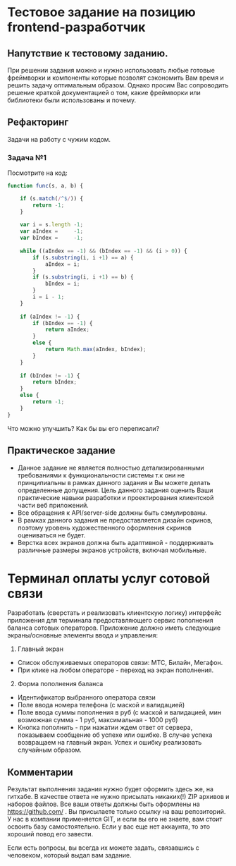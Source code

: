 # Тестовое задание на позицию frontend-разработчик

## Напутствие к тестовому заданию.
При решении задания можно и нужно использовать любые готовые фреймворки и компоненты которые позволят сэкономить Вам время и решить задачу оптимальным образом. Однако просим Вас сопроводить решение краткой документацией о том, какие фреймворки или библиотеки были использованы и почему. 

## Рефакторинг

Задачи на работу с чужим кодом.

### Задача №1

Посмотрите на код:

```javascript
function func(s, a, b) {

	if (s.match(/^$/)) {
		return -1;
	}
	
	var i = s.length -1;
	var aIndex =     -1;
	var bIndex =     -1;
	
	while ((aIndex == -1) && (bIndex == -1) && (i > 0)) {
	    if (s.substring(i, i +1) == a) {
	    	aIndex = i;
    	}
	    if (s.substring(i, i +1) == b) {
	    	bIndex = i;
    	}
	    i = i - 1;
	}
	
	if (aIndex != -1) {
	    if (bIndex == -1) {
	        return aIndex;
	    }
	    else {
	        return Math.max(aIndex, bIndex);
	    }
	}
	
	if (bIndex != -1) {
	    return bIndex;
	}
	else {
	    return -1;
	}
}
```

Что можно улучшить? Как бы вы его переписали?


## Практическое задание

 - Данное задание не является полностью детализированными требованиями к функциональности системы т.к они не принципиальны в рамках данного задания и Вы можете делать определенные допущения. Цель данного задания оценить Ваши практические навыки разработки и проектирования клиентской части веб приложений.
 - Все обращения к API/server-side должны быть сэмулированы.
 - В рамках данного задания не предоставляется дизайн скринов, поэтому уровень художественного оформления скринов оцениваться не будет.
 - Верстка всех экранов должна быть адаптивной - поддерживать различные размеры экранов устройств, включая мобильные.

# Терминал оплаты услуг сотовой связи

Разработать (сверстать и реализовать клиентскую логику) интерфейс приложения для терминала предоставляющего сервис пополнения баланса сотовых операторов. Приложение должно иметь следующие экраны/основные элементы ввода и управления:
1. Главный экран
 - Список обслуживаемых операторов связи: МТС, Билайн, Мегафон. 
 - При клике на любом операторе - переход на экран пополнения.
2. Форма пополнения баланса
 - Идентификатор выбранного оператора связи
 - Поле ввода номера телефона (с маской и валидацией)
 - Поле ввода суммы пополнения в руб (с маской и валидацией, мин возможная сумма - 1 руб, максимальная - 1000 руб)
 - Кнопка пополнить - при нажатии ждем ответ от сервера, показываем сообщение об успехе или ошибке. В случае успеха возвращаем на главный экран. Успех и ошибку реализовать случайным образом.
 

## Комментарии

Результат выполнения задания нужно будет оформить здесь же, на гитхабе. В качестве ответа не нужно присылать никаких(!) ZIP архивов и наборов файлов. Все ваши ответы должны быть оформлены на https://github.com/ . Вы присылаете только ссылку на ваш репозиторий. У нас в компании применяется GIT, и если вы его не знаете, вам стоит освоить базу самостоятельно. Если у вас еще нет аккаунта, то это хороший повод его завести.

Если есть вопросы, вы всегда их можете задать, связавшись с человеком, который выдал вам задание.
